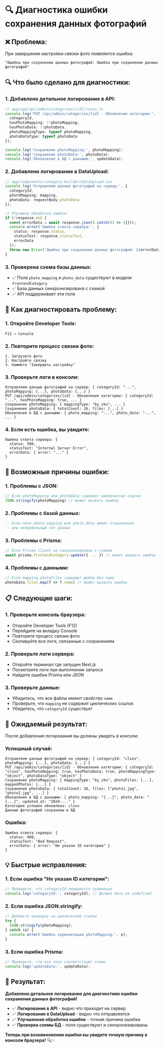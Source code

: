 # 🔍 Диагностика ошибки сохранения данных фотографий

## ❌ **Проблема:**
При завершении настройки связки фото появляется ошибка:
```
"Ошибка при сохранении данных фотографий: Ошибка при сохранении данных фотографий"
```

## 🔍 **Что было сделано для диагностики:**

### **1. Добавлено детальное логирование в API:**
```typescript
// app/app/api/admin/categories/[id]/route.ts
console.log('PUT /api/admin/categories/[id] - Обновление категории:', {
  categoryId,
  hasPhotoMapping: !!photoMapping,
  hasPhotoData: !!photoData,
  photoMappingType: typeof photoMapping,
  photoDataType: typeof photoData
});

console.log('Сохранение photoMapping:', photoMapping);
console.log('Сохранение photoData:', photoData);
console.log('Обновление в БД с данными:', updateData);
```

### **2. Добавлено логирование в DataUpload:**
```typescript
// app/components/category-builder/DataUpload.tsx
console.log('Отправляем данные фотографий на сервер:', {
  categoryId,
  photoMapping: mapping,
  photoData: requestBody.photoData
});

// Улучшена обработка ошибок:
if (!response.ok) {
  const errorData = await response.json().catch(() => ({}));
  console.error('Ошибка ответа сервера:', {
    status: response.status,
    statusText: response.statusText,
    errorData
  });
  throw new Error(`Ошибка при сохранении данных фотографий: ${errorData.error || response.statusText}`);
}
```

### **3. Проверена схема базы данных:**
- ✅ Поля `photo_mapping` и `photo_data` существуют в модели `FrontendCategory`
- ✅ База данных синхронизирована с схемой
- ✅ API поддерживает эти поля

## 🚀 **Как диагностировать проблему:**

### **1. Откройте Developer Tools:**
```
F12 → Console
```

### **2. Повторите процесс связки фото:**
```
1. Загрузите фото
2. Настройте связку
3. Нажмите "Завершить настройку"
```

### **3. Проверьте логи в консоли:**
```
Отправляем данные фотографий на сервер: { categoryId: "...", photoMapping: {...}, photoData: {...} }
PUT /api/admin/categories/[id] - Обновление категории: { categoryId: "...", hasPhotoMapping: true, ... }
Сохранение photoMapping: { mappingType: "by_sku", ... }
Сохранение photoData: { totalCount: 26, files: [...] }
Обновление в БД с данными: { photo_mapping: "...", photo_data: "...", ... }
```

### **4. Если есть ошибка, вы увидите:**
```
Ошибка ответа сервера: {
  status: 500,
  statusText: "Internal Server Error",
  errorData: { error: "..." }
}
```

## 🔧 **Возможные причины ошибки:**

### **1. Проблемы с JSON:**
```typescript
// Если photoMapping или photoData содержат циклические ссылки
JSON.stringify(photoMapping) // может вызвать ошибку
```

### **2. Проблемы с базой данных:**
```sql
-- Если поля photo_mapping или photo_data имеют ограничения
-- или неправильный тип данных
```

### **3. Проблемы с Prisma:**
```typescript
// Если Prisma Client не синхронизирован с схемой
await prisma.frontendCategory.update({ ... }) // может вызвать ошибку
```

### **4. Проблемы с данными:**
```typescript
// Если mapping.photoFiles содержит файлы без name
photoData.files.map(f => f.name) // может вызвать ошибку
```

## 📋 **Следующие шаги:**

### **1. Проверьте консоль браузера:**
- Откройте Developer Tools (F12)
- Перейдите на вкладку Console
- Повторите процесс связки фото
- Скопируйте все логи, связанные с сохранением

### **2. Проверьте логи сервера:**
- Откройте терминал где запущен Next.js
- Посмотрите логи при выполнении запроса
- Найдите ошибки Prisma или JSON

### **3. Проверьте данные:**
- Убедитесь, что все файлы имеют свойство `name`
- Проверьте, что `mapping` не содержит циклических ссылок
- Убедитесь, что `categoryId` существует

## 🎯 **Ожидаемый результат:**

После добавления логирования вы должны увидеть в консоли:

### **Успешный случай:**
```
Отправляем данные фотографий на сервер: { categoryId: "clxxx", photoMapping: {...}, photoData: {...} }
PUT /api/admin/categories/[id] - Обновление категории: { categoryId: "clxxx", hasPhotoMapping: true, hasPhotoData: true, photoMappingType: "object", photoDataType: "object" }
Сохранение photoMapping: { mappingType: "by_sku", photoFiles: [...], mappedPhotos: {...} }
Сохранение photoData: { totalCount: 26, files: ["photo1.jpg", "photo2.jpg", ...] }
Обновление в БД с данными: { photo_mapping: "{...}", photo_data: "{...}", updated_at: "2024-..." }
Категория успешно обновлена: clxxx
Данные фотографий сохранены в БД
```

### **Ошибка:**
```
Ошибка ответа сервера: {
  status: 400,
  statusText: "Bad Request",
  errorData: { error: "Не указан ID категории" }
}
```

## 💡 **Быстрые исправления:**

### **1. Если ошибка "Не указан ID категории":**
```typescript
// Проверьте, что categoryId передается правильно
console.log('categoryId:', categoryId); // Должно быть не undefined
```

### **2. Если ошибка JSON.stringify:**
```typescript
// Добавьте проверку на циклические ссылки
try {
  JSON.stringify(photoMapping);
} catch (e) {
  console.error('Ошибка сериализации photoMapping:', e);
}
```

### **3. Если ошибка Prisma:**
```typescript
// Проверьте, что все поля соответствуют схеме
console.log('updateData:', updateData);
```

## 🎉 **Результат:**

**Добавлено детальное логирование для диагностики ошибки сохранения данных фотографий!**

- ✅ **Логирование в API** - видно что приходит на сервер
- ✅ **Логирование в DataUpload** - видно что отправляется
- ✅ **Улучшенная обработка ошибок** - точная причина ошибки
- ✅ **Проверка схемы БД** - поля существуют и синхронизированы

**Теперь при возникновении ошибки вы увидите точную причину в консоли браузера!** 🔍✨

